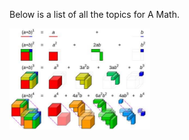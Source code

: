 <html>
<body>

<head>
 <style>
  .intro {
   bottom-margin: 50px;
  }
  .binomialimg {
    width: 225px;
    border-width: 1px;
    border-color: Black;
    display: inline-block;
   }
 </style>
</head>

<p class="intro">
 Below is a list of all the topics for A Math.
</p>

<div class="binomial">
 <img class="binomialimg" src="images/Capture.JPG"> 
</div>

</body>
</html>
